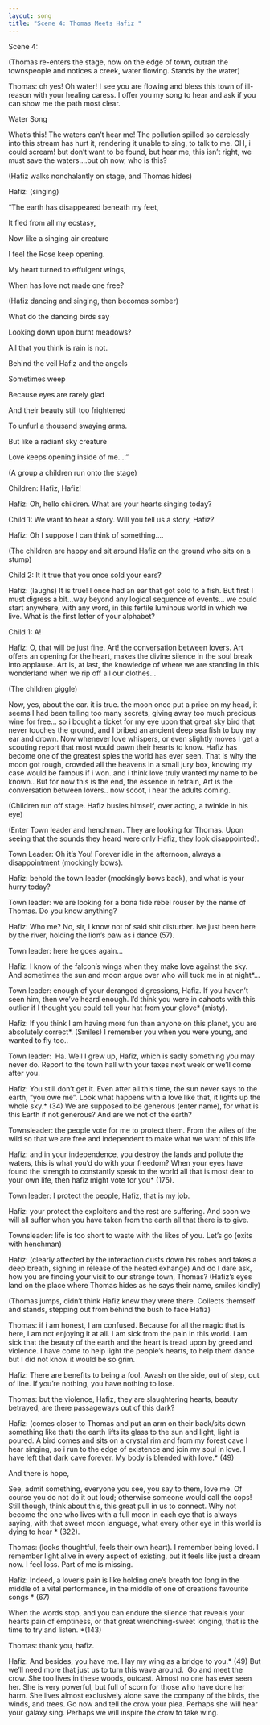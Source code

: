 ```yaml
---
layout: song
title: "Scene 4: Thomas Meets Hafiz "
---
```

Scene 4:



(Thomas re-enters the stage, now on the edge of town, outran the townspeople and notices a creek, water flowing. Stands by the water)



Thomas: oh yes! Oh water! I see you are flowing and bless this town of ill-reason with your healing caress. I offer you my song to hear and ask if you can show me the path most clear.



Water Song



What’s this! The waters can’t hear me! The pollution spilled so carelessly into this stream has hurt it, rendering it unable to sing, to talk to me. OH, i could scream! but don’t want to be found, but hear me, this isn’t right, we must save the waters....but oh now, who is this?



(Hafiz walks nonchalantly on stage, and Thomas hides)



Hafiz: (singing) 

“The earth has disappeared beneath my feet,

It fled from all my ecstasy,

Now like a singing air creature

I feel the Rose keep opening.



My heart turned to effulgent wings,

When has love not made one free?



(Hafiz dancing and singing, then becomes somber)



What do the dancing birds say

Looking down upon burnt meadows?

All that you think is rain is not.

Behind the veil Hafiz and the angels

Sometimes weep



Because eyes are rarely glad

And their beauty still too frightened

To unfurl a thousand swaying arms.



But like a radiant sky creature

Love keeps opening inside of me....”



(A group a children run onto the stage)

Children: Hafiz, Hafiz!



Hafiz: Oh, hello children. What are your hearts singing today?



Child 1: We want to hear a story. Will you tell us a story, Hafiz?



Hafiz: Oh I suppose I can think of something....

(The children are happy and sit around Hafiz on the ground who sits on a stump)



Child 2: It it true that you once sold your ears?



Hafiz: (laughs) It is true! I once had an ear that got sold to a fish. But first I must digress a bit...way beyond any logical sequence of events... we could start anywhere, with any word, in this fertile luminous world in which we live. What is the first letter of your alphabet?



Child 1: A!



Hafiz: O, that will be just fine. Art! the conversation between lovers. Art offers an opening for the heart, makes the divine silence in the soul break into applause. Art is, at last, the knowledge of where we are standing in this wonderland when we rip off all our clothes... 

(The children giggle)



Now, yes, about the ear. it is true. the moon once put a price on my head, it seems I had been telling too many secrets, giving away too much precious wine for free... so i bought a ticket for my eye upon that great sky bird that never touches the ground, and I bribed an ancient deep sea fish to buy my ear and drown. Now whenever love whispers, or even slightly moves I get a scouting report that most would pawn their hearts to know. Hafiz has become one of the greatest spies the world has ever seen. That is why the moon got rough, crowded all the heavens in a small jury box, knowing my case would be famous if i won..and i think love truly wanted my name to be known.. But for now this is the end, the essence in refrain, Art is the conversation between lovers.. now scoot, i hear the adults coming. 



(Children run off stage. Hafiz busies himself, over acting, a twinkle in his eye)



(Enter Town leader and henchman. They are looking for Thomas. Upon seeing that the sounds they heard were only Hafiz, they look disappointed). 

Town Leader: Oh it’s You! Forever idle in the afternoon, always a disappointment (mockingly bows).  



Hafiz: behold the town leader (mockingly bows back), and what is your hurry today?



Town leader: we are looking for a bona fide rebel rouser by the name of Thomas. Do you know anything?



Hafiz: Who me? No, sir, I know not of said shit disturber. Ive just been here by the river, holding the lion’s paw as i dance (57). 



Town leader: here he goes again...



Hafiz: I know of the falcon’s wings when they make love against the sky. And sometimes the sun and moon argue over who will tuck me in at night*...



Town leader: enough of your deranged digressions, Hafiz. If you haven’t seen him, then we’ve heard enough. I’d think you were in cahoots with this outlier if I thought you could tell your hat from your glove* (misty).



Hafiz: If you think I am having more fun than anyone on this planet, you are absolutely correct*. (Smiles) I remember you when you were young, and wanted to fly too..



Town leader:  Ha. Well I grew up, Hafiz, which is sadly something you may never do. Report to the town hall with your taxes next week or we’ll come after you.



Hafiz: You still don’t get it. Even after all this time, the sun never says to the earth, “you owe me”. Look what happens with a love like that, it lights up the whole sky.* (34) We are supposed to be generous (enter name), for what is this Earth if not generous? And are we not of the earth?



Townsleader: the people vote for me to protect them. From the wiles of the wild so that we are free and independent to make what we want of this life. 



Hafiz: and in your independence, you destroy the lands and pollute the waters, this is what you’d do with your freedom? When your eyes have found the strength to constantly speak to the world all that is most dear to your own life, then hafiz might vote for you* (175).



Town leader: I protect the people, Hafiz, that is my job.



Hafiz: your protect the exploiters and the rest are suffering. And soon we will all suffer when you have taken from the earth all that there is to give.



Townsleader: life is too short to waste with the likes of you. Let’s go (exits with henchman)



Hafiz: (clearly affected by the interaction dusts down his robes and takes a deep breath, sighing in release of the heated exhange) And do I dare ask, how you are finding your visit to our strange town, Thomas? (Hafiz’s eyes land on the place where Thomas hides as he says their name, smiles kindly)



(Thomas jumps, didn’t think Hafiz knew they were there. Collects themself and stands, stepping out from behind the bush to face Hafiz)



Thomas: if i am honest, I am confused. Because for all the magic that is here, I am not enjoying it at all. I am sick from the pain in this world. i am sick that the beauty of the earth and the heart is tread upon by greed and violence. I have come to help light the people’s hearts, to help them dance but I did not know it would be so grim.



Hafiz: There are benefits to being a fool. Awash on the side, out of step, out of line. If you’re nothing, you have nothing to lose.



Thomas: but the violence, Hafiz, they are slaughtering hearts, beauty betrayed, are there passageways out of this dark? 



Hafiz: (comes closer to Thomas and put an arm on their back/sits down something like that) the earth lifts its glass to the sun and light, light is poured. A bird comes and sits on a crystal rim and from my forest cave I hear singing, so i run to the edge of existence and join my soul in love. I have left that dark cave forever. My body is blended with love.* (49) 



And there is hope, 



See, admit something, everyone you see, you say to them, love me. Of course you do not do it out loud; otherwise someone would call the cops! Still though, think about this, this great pull in us to connect. Why not become the one who lives with a full moon in each eye that is always saying, with that sweet moon language, what every other eye in this world is dying to hear * (322).



Thomas: (looks thoughtful, feels their own heart). I remember being loved. I remember light alive in every aspect of existing, but it feels like just a dream now. I feel loss. Part of me is missing.



Hafiz: Indeed, a lover’s pain is like holding one’s breath too long in the middle of a vital performance, in the middle of one of creations favourite songs * (67)



When the words stop, and you can endure the silence that reveals your hearts pain of emptiness, or that great wrenching-sweet longing, that is the time to try and listen. *(143)



Thomas: thank you, hafiz.



Hafiz: And besides, you have me. I lay my wing as a bridge to you.* (49) But we’ll need more that just us to turn this wave around.  Go and meet the crow. She too lives in these woods, outcast. Almost no one has ever seen her. She is very powerful, but full of scorn for those who have done her harm. She lives almost exclusively alone save the company of the birds, the winds, and trees. Go now and tell the crow your plea. Perhaps she will hear your galaxy sing. Perhaps we will inspire the crow to take wing.